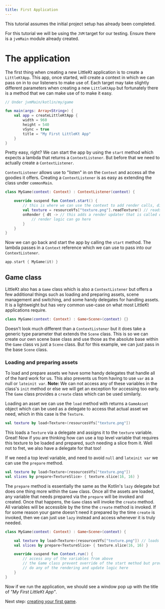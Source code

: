 ```yaml
---
title: First Application
---
```


This tutorial assumes the initial project setup has already been completed.

For this tutorial we will be using the `JVM` target for our testing. Ensure there is a `jvmMain` module already created.

# The application

The first thing when creating a new LittleKt application is to create a `LittleKtApp`. This app, once started, will create a context in which we can pass on in to our listeners to make use of. Each target may take slightly different parameters when creating a new `LittleKtApp` but fortunately there is a method that we can make use of to make it easy.

```kotlin
// Under jvmMain/kotlin/my/game

fun main(args: Array<String>) {
    val app = createLittleKtApp {
        width = 960
        height = 540
        vSync = true
        title = "My First LittleKt App"
    }
}
```

Pretty easy, right? We can start the app by using the `start` method which expects a lambda that returns a `ContextListener`. But before that we need to actually create a `ContextListener`.

`ContextListener` allows use to "listen" in on the `Context` and access all the goodies it offers. Creating a `ContextListener` is as easy as extending the class under `commonMain`.

```kotlin
class MyGame(context: Context) : ContextListener(context) {

    override suspend fun Context.start() {
        // this is where we can use the context to add render calls, dispose, calls, etc. All the logic should go here.
        val texture = resourceVfs["texture.png"].readTexture() // reads a texture on the main thread from the resources
        onRender { dt -> // this adds a render updater that is called on every frame
            // render logic can go here
        }
    }
}
```

Now we can go back and start the app by calling the `start` method. The lambda passes in a `Context` reference which we can use to pass into our `ContextListener`.

```kotlin
app.start { MyGame(it) }
```

## Game class

LittleKt also has a `Game` class which is also a `ContextListener` but offers a few additional things such as loading and preparing assets, scene management and switching, and some handy delegates for handling assets. It is a lightweight but has very common use-case on what most LittleKt applications require.

```kotlin
class MyGame(context: Context) : Game<Scene>(context) {}
```

Doesn't look much different than a `ContextListener` but it does take a generic type parameter that extends the `Scene` class. This is so we can create our own scene base class and use those as the absolute base within the `Game` class vs just a `Scene` class. But for this example, we can just pass in the base `Scene` class.

### Loading and preparing assets

To load and prepare assets we have some handy delegates that handle all of the hard work for us. This also prevents us from having to use `var` as a null or `lateinit var`. **Note:** We can not access any of these variables in the class's `init` method or else we will get an exception for accessing too early. The `Game` class provides a `create` class which can be used similarly.

Loading an asset we can use the `load` method with returns a `GameAsset` object which can be used as a delegate to access that actual asset we need, which in this case is the `Texture`.

```kotlin
val texture by load<Texture>(resourcesVfs["texture.png"])
```

This loads a `Texture` via a delegate and assigns it to the `texture` variable. Great! Now if you are thinking how can use a top level variable that requires this texture to be loaded and prepared, such needing a slice from it. Well not to fret, we also have a delegate for that too!

If we need a top level variable, and need to avoid `null` and `lateinit var` we can use the `prepare` method.

```kotlin
val texture by load<Texture>(resourcesVfs["texture.png"])
val slices by prepare<TextureSlice> { texture.slice(16, 16) }
```

The `prepare` method is essentially the same as the Kotlin's `lazy` delegate but does one thing more within the `Game` class. Once all the assets are loaded, any variable that needs prepared via the `prepare` will be invoked and created. Once that happens, the `Game` class will invoke the `create` method. All variables will be accessible by the time the `create` method is invoked. If for some reason your game doesn't need it prepared by the time `create` is invoked, then we can just use `lazy` instead and access whenever it is truly needed.

```kotlin
class MyGame(context: Context) : Game<Scene>(context) {

    val texture by load<Texture>(resourcesVfs["texture.png"]) // loads on a separate thread
    val slices by prepare<TextureSlice> { texture.slice(16, 16) }

    override suspend fun Context.run() {
        // access any of the variables from above
        // the Game class prevent override of the start method but provides the 'rum' method instead.
        // do any of the rendering and update logic here
    }
}
```

Now if we run the application, we should see a window pop up with the title of _"My First LittleKt App"_.

Next step: [creating your first game](/wiki/starting/first-game).
